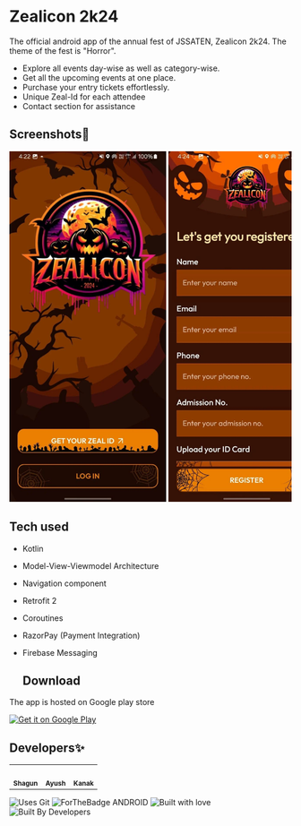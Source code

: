 # Zealicon 2k24
The official android app of the annual fest of JSSATEN, Zealicon 2k24. The theme of the fest is "Horror".

- Explore all events day-wise as well as category-wise.
- Get all the upcoming events at one place.
- Purchase your entry tickets effortlessly.
- Unique Zeal-Id for each attendee
- Contact section for assistance

## Screenshots📲
<div style="overflow-x: auto; white-space: nowrap;">
    <img src="https://github.com/shags8/Zealicon_2K24/blob/master/app/src/main/res/drawable/11.jpg" alt="Screenshot 1" style="width: 280px;">
    <img src="https://github.com/shags8/Zealicon_2K24/blob/master/app/src/main/res/drawable/12.jpg" alt="Screenshot 2" style="width: 280px;">
    <img src="https://github.com/shags8/Zealicon_2K24/blob/master/app/src/main/res/drawable/13.jpg" alt="Screenshot 3" style="width: 280px;">
    <img src="https://github.com/shags8/Zealicon_2K24/blob/master/app/src/main/res/drawable/14.jpg" alt="Screenshot 4" style="width: 280px;">
    <img src="https://github.com/shags8/Zealicon_2K24/blob/master/app/src/main/res/drawable/15.jpg" alt="Screenshot 5" style="width: 280px;">
    <img src="https://github.com/shags8/Zealicon_2K24/blob/master/app/src/main/res/drawable/16.jpg" alt="Screenshot 6" style="width: 280px;">
</div>


## Tech used
- Kotlin
- Model-View-Viewmodel Architecture
- Navigation component
- Retrofit 2
- Coroutines
- RazorPay (Payment Integration)
- Firebase Messaging

  ## Download 

The app is hosted on Google play store

<a href="https://play.google.com/store/apps/details?id=com.zealicon_2024">
  <img src="https://play.google.com/intl/en_us/badges/static/images/badges/en_badge_web_generic.png" width="200" height="80" alt="Get it on Google Play">
</a>


## Developers✨
<table>
  <tbody><tr>
    <td align="center"><a href="https://github.com/shags8"><img alt="" src="https://avatars.githubusercontent.com/shags8" width="100px;"><br><sub><b>Shagun </b></sub></a></td>
    <td align="center"><a href="https://github.com/Agrawal-Ayush-009"><img alt="" src="https://avatars.githubusercontent.com/Agrawal-Ayush-009" width="100px;"><br><sub><b>Ayush </b></sub></a></td>
    <td align="center"><a href="https://github.com/phoenix-kanak"><img alt="" src="https://avatars.githubusercontent.com/phoenix-kanak" width="100px;"><br><sub><b>Kanak </b></sub></a></td>
   
  </tr>
</tbody></table>

![Uses Git](https://forthebadge.com/images/badges/uses-git.svg)
![ForTheBadge ANDROID](https://forthebadge.com/images/badges/built-for-android.svg)
![Built with love](https://forthebadge.com/images/badges/built-with-love.svg)
![Built By Developers](https://forthebadge.com/images/badges/built-by-developers.svg)
